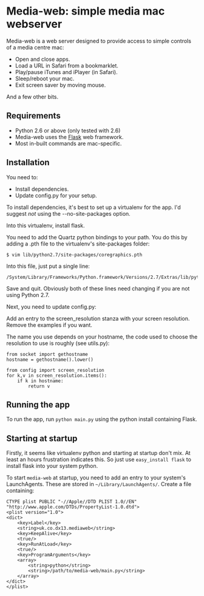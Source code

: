 Media-web: simple media mac webserver
=====================================

Media-web is a web server designed to provide access to 
simple controls of a media centre mac:

- Open and close apps.
- Load a URL in Safari from a bookmarklet.
- Play/pause iTunes and iPlayer (in Safari).
- Sleep/reboot your mac.
- Exit screen saver by moving mouse.

And a few other bits.


Requirements
------------

- Python 2.6 or above (only tested with 2.6)
- Media-web uses the [Flask](http://flask.pocoo.org/) web framework.
- Most in-built commands are mac-specific.


Installation
------------

You need to:

- Install dependencies.
- Update config.py for your setup.

To install dependencies, it's best to set up a virtualenv for the app. I'd suggest
*not* using the --no-site-packages option.

Into this virtualenv, install flask.

You need to add the Quartz python bindings to your path. You do this by adding 
a .pth file to the virtualenv's site-packages folder:

    $ vim lib/python2.7/site-packages/coregraphics.pth

Into this file, just put a single line:

    /System/Library/Frameworks/Python.framework/Versions/2.7/Extras/lib/python/PyObjC

Save and quit. Obviously both of these lines need changing if you are not
using Python 2.7.

Next, you need to update config.py:

Add an entry to the screen_resolution stanza with your screen resolution.
Remove the examples if you want.

The name you use depends on your hostname, the code used to
choose the resolution to use is roughly (see utils.py):

    from socket import gethostname
    hostname = gethostname().lower()

    from config import screen_resolution
    for k,v in screen_resolution.items():
        if k in hostname:
            return v

Running the app
---------------

To run the app, run `python main.py` using the python install containing Flask.

Starting at startup
-------------------

Firstly, it seems like virtualenv python and starting at startup don't mix. At
least an hours frustration indicates this. So just use `easy_install flask` to
install flask into your system python.

To start `media-web` at startup, you need to add an entry to your system's
LaunchAgents. These are stored in `~/Library/LaunchAgents/`. Create a file
containing:

    CTYPE plist PUBLIC "-//Apple//DTD PLIST 1.0//EN" "http://www.apple.com/DTDs/PropertyList-1.0.dtd">
    <plist version="1.0">
    <dict>
        <key>Label</key>
        <string>uk.co.dx13.mediaweb</string>
        <key>KeepAlive</key>
        <true/>
        <key>RunAtLoad</key>
        <true/>
        <key>ProgramArguments</key>
        <array>
            <string>python</string>
            <string>/path/to/media-web/main.py</string>
        </array>
    </dict>
    </plist>



